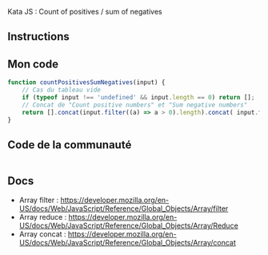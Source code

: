 Kata JS : Count of positives / sum of negatives

## Instructions

## Mon code
```js
function countPositivesSumNegatives(input) {
    // Cas du tableau vide
    if (typeof input !== 'undefined' && input.length == 0) return [];
    // Concat de "Count positive numbers" et "Sum negative numbers"
    return [].concat(input.filter((a) => a > 0).length).concat( input.filter((a) => a < 0).reduce((prev,curr) => prev + curr,0) );
}
```

## Code de la communauté
```js
```

## Docs
- Array filter : https://developer.mozilla.org/en-US/docs/Web/JavaScript/Reference/Global_Objects/Array/filter
- Array reduce : https://developer.mozilla.org/en-US/docs/Web/JavaScript/Reference/Global_Objects/Array/Reduce
- Array concat : https://developer.mozilla.org/en-US/docs/Web/JavaScript/Reference/Global_Objects/Array/concat
